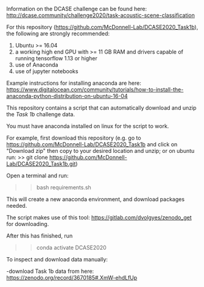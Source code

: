 Information on the DCASE challenge can be found here: http://dcase.community/challenge2020/task-acoustic-scene-classification

For this repository (https://github.com/McDonnell-Lab/DCASE2020_Task1b), the following are strongly recommended:

1. Ubuntu >= 16.04 
2. a working high end GPU with >= 11 GB RAM and drivers capable of running tensorflow 1.13 or higher 
3. use of Anaconda 
4. use of jupyter notebooks

Example instructions for installing anaconda are here: https://www.digitalocean.com/community/tutorials/how-to-install-the-anaconda-python-distribution-on-ubuntu-16-04

This repository contains a script that can automatically download and unzip the *Task 1b* challenge data.

You must have anaconda installed on linux for the script to work.

For example, first download this repository (e.g. go to https://github.com/McDonnell-Lab/DCASE2020_Task1b and click on "Download zip"  then copy to your desired location and unzip; or on ubuntu run: >> git clone https://github.com/McDonnell-Lab/DCASE2020_Task1b.git)

Open a terminal and run:

>> bash requirements.sh

This will create a new anaconda environment, and download packages needed.

The script makes use of this tool: https://gitlab.com/dvolgyes/zenodo_get for  downloading.

After this has finished, run

>> conda activate DCASE2020

To inspect and download data manually:

-download Task 1b data from here: https://zenodo.org/record/3670185#.XmW-ehdLfUp

